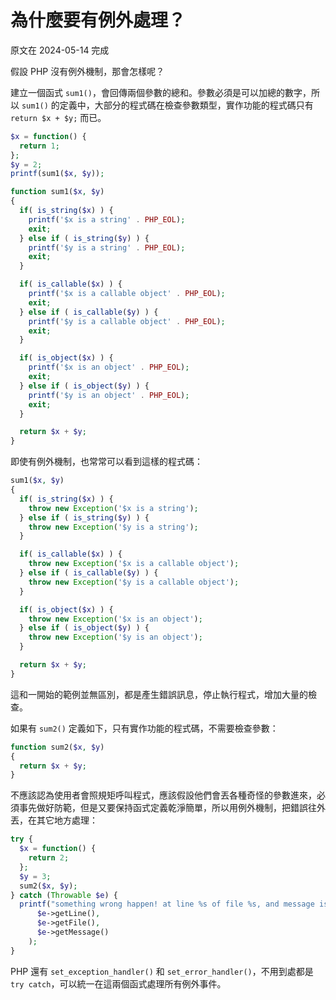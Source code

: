 # 為什麼要有例外處理？

原文在 2024-05-14 完成

假設 PHP 沒有例外機制，那會怎樣呢？

建立一個函式 `sum1()`，會回傳兩個參數的總和。參數必須是可以加總的數字，所以 `sum1()` 的定義中，大部分的程式碼在檢查參數類型，實作功能的程式碼只有 `return $x + $y;` 而已。

``` php
$x = function() {
  return 1;
};
$y = 2;
printf(sum1($x, $y));

function sum1($x, $y)
{
  if( is_string($x) ) {
    printf('$x is a string' . PHP_EOL);
    exit;
  } else if ( is_string($y) ) {
    printf('$y is a string' . PHP_EOL);
    exit;
  }

  if( is_callable($x) ) {
    printf('$x is a callable object' . PHP_EOL);
    exit;
  } else if ( is_callable($y) ) {
    printf('$y is a callable object' . PHP_EOL);
    exit;
  }

  if( is_object($x) ) {
    printf('$x is an object' . PHP_EOL);
    exit;
  } else if ( is_object($y) ) {
    printf('$y is an object' . PHP_EOL);
    exit;
  }

  return $x + $y;
}
```

即使有例外機制，也常常可以看到這樣的程式碼：

``` php
sum1($x, $y)
{
  if( is_string($x) ) {
    throw new Exception('$x is a string');
  } else if ( is_string($y) ) {
    throw new Exception('$y is a string');
  }

  if( is_callable($x) ) {
    throw new Exception('$x is a callable object');
  } else if ( is_callable($y) ) {
    throw new Exception('$y is a callable object');
  }

  if( is_object($x) ) {
    throw new Exception('$x is an object');
  } else if ( is_object($y) ) {
    throw new Exception('$y is an object');
  }

  return $x + $y;
}
```

這和一開始的範例並無區別，都是產生錯誤訊息，停止執行程式，增加大量的檢查。

如果有 `sum2()` 定義如下，只有實作功能的程式碼，不需要檢查參數：

``` php
function sum2($x, $y)
{
  return $x + $y;
}
```

不應該認為使用者會照規矩呼叫程式，應該假設他們會丟各種奇怪的參數進來，必須事先做好防範，但是又要保持函式定義乾淨簡單，所以用例外機制，把錯誤往外丟，在其它地方處理：

``` php
try {
  $x = function() {
    return 2;
  };
  $y = 3;
  sum2($x, $y);
} catch (Throwable $e) {
  printf("something wrong happen! at line %s of file %s, and message is %s\n",
      $e->getLine(),
      $e->getFile(),
      $e->getMessage()
    );
}
```

PHP 還有 `set_exception_handler()` 和 `set_error_handler()`，不用到處都是 `try catch`，可以統一在這兩個函式處理所有例外事件。